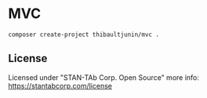 # MVC

```composer create-project thibaultjunin/mvc .```  

## License
Licensed under "STAN-TAb Corp. Open Source" more info: https://stantabcorp.com/license
